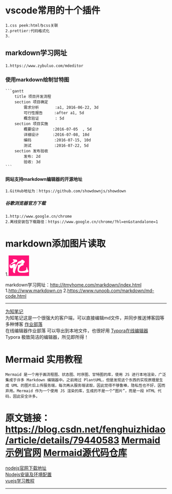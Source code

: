 #   vscode常用的十个插件
    1.css peek:html与css关联
    2.prettier:代码格式化
    3.
##  markdown学习网址
    1.https://www.zybuluo.com/mdeditor
### 使用markdown绘制甘特图
    ```gantt
        title 项目开发流程
        section 项目确定
            需求分析       :a1, 2016-06-22, 3d
            可行性报告     :after a1, 5d
            概念验证       : 5d
        section 项目实施
            概要设计      :2016-07-05  , 5d
            详细设计      :2016-07-08, 10d
            编码          :2016-07-15, 10d
            测试          :2016-07-22, 5d
        section 发布验收
            发布: 2d
            验收: 3d
    ```
####    网站支持markdown编辑器的开源地址
    1.GitHub地址为：https://github.com/showdownjs/showdown
#####   谷歌浏览器官方下载
    1.http://www.google.cn/chrome
    2.离线安装包下载路径：https://www.google.cn/chrome/?hl=en&standalone=1
#   markdown添加图片读取
1.![好记么](https://github.com/devsoftbank/vscode/blob/master/favicon.png?raw=true "好记么")

markdown学习网址：http://itmyhome.com/markdown/index.html
1.http://www.markdown.cn
2.https://www.runoob.com/markdown/md-code.html
************************
[为知笔记](https://note.wiz.cn)   
    为知笔记这是一个很强大的客户端，可以直接编辑md文件，并同步推送博客园等多种博客
[作业部落](https://www.zybuluo.com/mdeditor)    
    在线编辑器作业部落 可以导出到本地文件，也很好用
[Typora在线编辑器](https://www.typora.io)      
    Typora 极致简洁的编辑器，所见即所得！
#   Mermaid 实用教程
    Mermaid 是一个用于画流程图、状态图、时序图、甘特图的库，使用 JS 进行本地渲染，广泛集成于许多 Markdown 编辑器中。之前用过 PlantUML，但是发现这个东西的实现原理是生成 UML 的图片后上传服务端，每次再从服务端读取，因此觉得不够鲁棒，隐私性也不好，因而弃用。Mermaid 作为一个使用 JS 渲染的库，生成的不是一个“图片”，而是一段 HTML 代码，因此安全许多。
原文链接：https://blog.csdn.net/fenghuizhidao/article/details/79440583
[Mermaid示例官网](https://mermaidjs.github.io/#/)
[Mermaid源代码仓库](https://github.com/knsv/mermaid)
==============
[nodejs官网下载地址](https://nodejs.org/zh-cn/download/)   
[Nodejs安装及环境配置](https://www.jianshu.com/p/13f45e24b1de)     
[vuejs学习教程](https://cn.vuejs.org/v2/guide/)      
**********************
